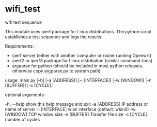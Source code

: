 # wifi_test
wifi test sequence

This module uses iperf package for Linux distributions. The python script establishes a test sequence and logs the results.

Requirements:

* iperf server (either with another computer or router running Openwrt)
* iperf2 or iperf3 package for Linux distribution (similar command lines)
* argparse for python (should be included in most python releases, otherwise copy argparse.py to system path)

usage: main.py [-h] [-a [ADDRESS]] [-i [INTERFACE]] [-w [WINDOW]] [-n [BUFFER]] [-c [CYCLE]]

optional arguments:

-h, --help show this help message and exit
-a [ADDRESS] IP address or name of server
-i [INTERFACE] wlan interface (default: wlan0)
-w [WINDOW] TCP window size
-n [BUFFER] Transfer file size
-c [CYCLE] number of cycles
